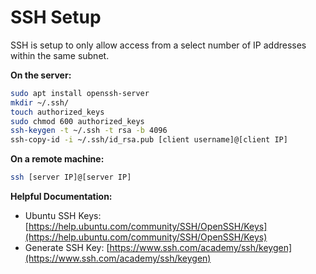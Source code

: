 # SSH Setup

SSH is setup to only allow access from a select number of IP addresses within the same subnet. 

**On the server:**
```bash
sudo apt install openssh-server
mkdir ~/.ssh/
touch authorized_keys
sudo chmod 600 authorized_keys
ssh-keygen -t ~/.ssh -t rsa -b 4096
ssh-copy-id -i ~/.ssh/id_rsa.pub [client username]@[client IP]
```

**On a remote machine:**
```bash
ssh [server IP]@[server IP]
```

**Helpful Documentation:**

- Ubuntu SSH Keys: [https://help.ubuntu.com/community/SSH/OpenSSH/Keys](https://help.ubuntu.com/community/SSH/OpenSSH/Keys)
- Generate SSH Key: [https://www.ssh.com/academy/ssh/keygen](https://www.ssh.com/academy/ssh/keygen)
